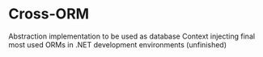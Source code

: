 # Cross-ORM
Abstraction implementation to be used as database Context injecting final most used ORMs in .NET development environments (unfinished)
